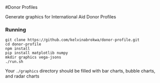 #Donor Profiles

Generate graphics for International Aid Donor Profiles

### Running
```
git clone https://github.com/kelvinabrokwa/donor-profile.git
cd donor-profile
npm install
pip install matplotlib numpy
mkdir graphics vega-jsons
./run.sh
```

Your `./graphics` directory should be filled with bar charts, bubble charts, and radar charts
